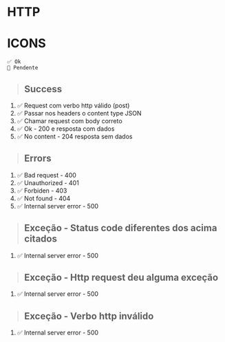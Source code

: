 # HTTP

# ICONS
    ✅ Ok
    🔴 Pendente

> ## Success
1. ✅ Request com verbo http válido (post)
2. ✅ Passar nos headers o content type JSON
3. ✅ Chamar request com body correto
4. ✅ Ok - 200 e resposta com dados
5. ✅ No content - 204 resposta sem dados

> ## Errors
1. ✅ Bad request - 400
2. ✅ Unauthorized - 401
3. ✅ Forbiden - 403
4. ✅ Not found - 404
5. ✅ Internal server error - 500

> ## Exceção - Status code diferentes dos acima citados
1. ✅ Internal server error - 500

> ## Exceção - Http request deu alguma exceção
1. ✅ Internal server error - 500

> ## Exceção - Verbo http inválido
1. ✅ Internal server error - 500
